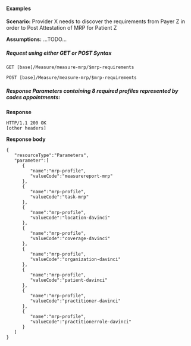 
#### Examples

**Scenario:** Provider X needs to discover the requirements from Payer Z in order to Post Attestation of MRP for Patient Z

**Assumptions:** ...TODO...

##### Request using either GET or POST Syntax

`GET [base]/Measure/measure-mrp/$mrp-requirements`

`POST [base]/Measure/measure-mrp/$mrp-requirements`

##### Response Parameters containing 8 required profiles represented by codes appointments:

**Response**

~~~
HTTP/1.1 200 OK
[other headers]
~~~

**Response body**

~~~
{
   "resourceType":"Parameters",
   "parameter":[
      {
         "name":"mrp-profile",
         "valueCode":"measurereport-mrp"
      },
      {
         "name":"mrp-profile",
         "valueCode":"task-mrp"
      },
      {
         "name":"mrp-profile",
         "valueCode":"location-davinci"
      },
      {
         "name":"mrp-profile",
         "valueCode":"coverage-davinci"
      },
      {
         "name":"mrp-profile",
         "valueCode":"organization-davinci"
      },
      {
         "name":"mrp-profile",
         "valueCode":"patient-davinci"
      },
      {
         "name":"mrp-profile",
         "valueCode":"practitioner-davinci"
      },
      {
         "name":"mrp-profile",
         "valueCode":"practitionerrole-davinci"
      }
   ]
}
~~~
